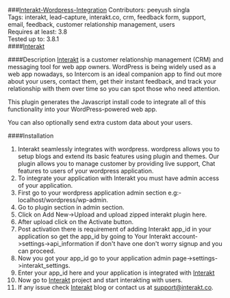 ###[Interakt-Wordpress-Integration](http://docs.interakt.co)
Contributors: peeyush singla<br>
Tags: interakt, lead-capture, interakt.co, crm, feedback form, support, email, feedback, customer relationship management, users<br>
Requires at least: 3.8<br>
Tested up to: 3.8.1<br>
####[Interakt](http://interakt.co)

####Description
[Interakt](http://interakt.co) is a customer relationship management (CRM) and messaging tool for web app owners. WordPress is being widely used as a web app nowadays, so Intercom is an ideal companion app to find out more about your users, contact them, get their instant feedback, and track your relationship with them over time so you can spot those who need attention.

This plugin generates the Javascript install code to integrate all of this functionality into your WordPress-powered web app.

You can also optionally send extra custom data about your users.

####Installation
1. Interakt seamlessly integrates with wordpress. wordpress allows you to setup blogs and extend its basic features using plugin and themes. Our plugin allows you to manage customer by providing live support, Chat features to users of your wordpress application.
2. To integrate your application with Interakt you must have admin access of your application.
3. First go to your wordpress application admin section e.g:- localhost/wordpress/wp-admin.
4. Go to plugin section in admin section.
5. Click on Add New->Upload and upload zipped interakt plugin here.
6. After upload click on the Activate button.
7. Post activation there is requirement of adding Interakt app_id in your application so get the app_id by going to Your Interakt account->settings->api_information if don't have one don't worry signup and you can proceed.
8. Now you got your app_id go to your application admin page->settings->interakt_settings.
9. Enter your app_id here and your application is integrated with [Interakt](http://interakt.co)
10. Now go to [Interakt](http://interakt.co) project and start interakting with users.
11. If any issue check [Interakt](http://docs.interakt.co) blog or contact us at support@interakt.co.
